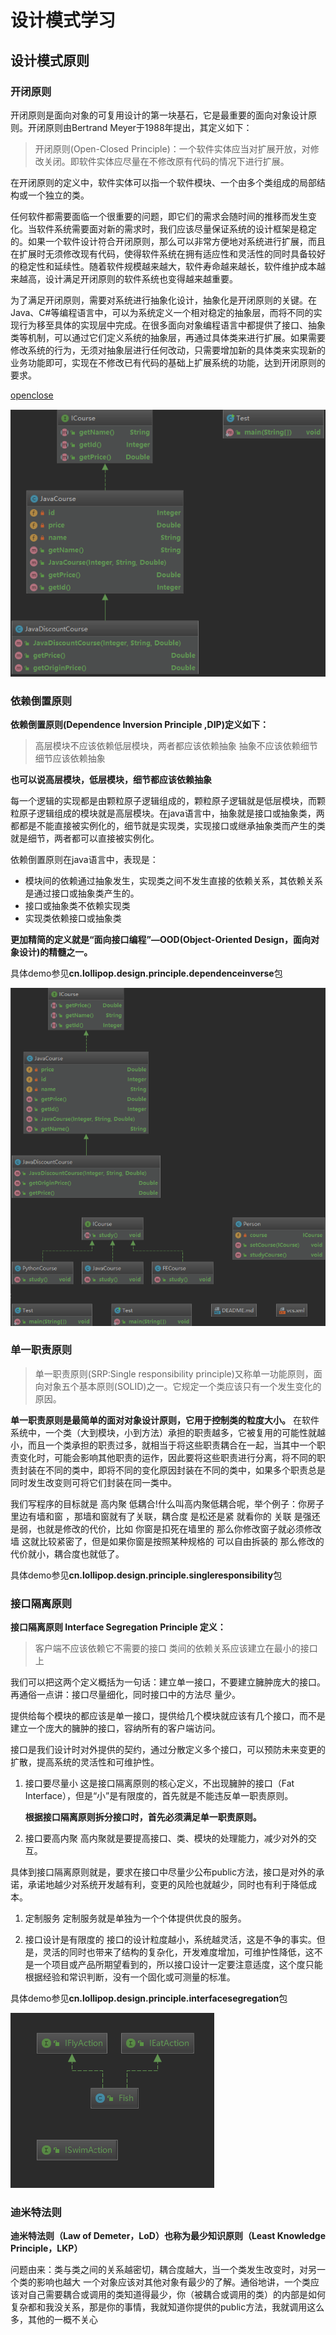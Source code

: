 # 设计模式学习

## 设计模式原则

### 开闭原则

开闭原则是面向对象的可复用设计的第一块基石，它是最重要的面向对象设计原则。开闭原则由Bertrand  Meyer于1988年提出，其定义如下：

> 开闭原则(Open-Closed Principle)：一个软件实体应当对扩展开放，对修改关闭。即软件实体应尽量在不修改原有代码的情况下进行扩展。

在开闭原则的定义中，软件实体可以指一个软件模块、一个由多个类组成的局部结构或一个独立的类。

任何软件都需要面临一个很重要的问题，即它们的需求会随时间的推移而发生变化。当软件系统需要面对新的需求时，我们应该尽量保证系统的设计框架是稳定的。如果一个软件设计符合开闭原则，那么可以非常方便地对系统进行扩展，而且在扩展时无须修改现有代码，使得软件系统在拥有适应性和灵活性的同时具备较好的稳定性和延续性。随着软件规模越来越大，软件寿命越来越长，软件维护成本越来越高，设计满足开闭原则的软件系统也变得越来越重要。

为了满足开闭原则，需要对系统进行抽象化设计，抽象化是开闭原则的关键。在Java、C#等编程语言中，可以为系统定义一个相对稳定的抽象层，而将不同的实现行为移至具体的实现层中完成。在很多面向对象编程语言中都提供了接口、抽象类等机制，可以通过它们定义系统的抽象层，再通过具体类来进行扩展。如果需要修改系统的行为，无须对抽象层进行任何改动，只需要增加新的具体类来实现新的业务功能即可，实现在不修改已有代码的基础上扩展系统的功能，达到开闭原则的要求。

[openclose](design.principle.openclose)

![](picture/openclose.png)



### 依赖倒置原则

**依赖倒置原则(Dependence Inversion Principle ,DIP)定义如下：**

> 高层模块不应该依赖低层模块，两者都应该依赖抽象
> 抽象不应该依赖细节
> 细节应该依赖抽象

**也可以说高层模块，低层模块，细节都应该依赖抽象**

每一个逻辑的实现都是由颗粒原子逻辑组成的，颗粒原子逻辑就是低层模块，而颗粒原子逻辑组成的模块就是高层模块。在java语言中，抽象就是接口或抽象类，两都都是不能直接被实例化的，细节就是实现类，实现接口或继承抽象类而产生的类就是细节，两者都可以直接被实例化。

依赖倒置原则在java语言中，表现是：

- 模块间的依赖通过抽象发生，实现类之间不发生直接的依赖关系，其依赖关系是通过接口或抽象类产生的。
- 接口或抽象类不依赖实现类
- 实现类依赖接口或抽象类

**更加精简的定义就是“面向接口编程”—OOD(Object-Oriented Design，面向对象设计)的精髓之一。**

具体demo参见**cn.lollipop.design.principle.dependenceinverse**包

![](picture/dependenceinverse.png)



### 单一职责原则

> 单一职责原则(SRP:Single responsibility principle)又称单一功能原则，面向对象五个基本原则(SOLID)之一。它规定一个类应该只有一个发生变化的原因。

**单一职责原则是最简单的面对对象设计原则，它用于控制类的粒度大小。**
在软件系统中，一个类（大到模块，小到方法）承担的职责越多，它被复用的可能性就越小，而且一个类承担的职责过多，就相当于将这些职责耦合在一起，当其中一个职责变化时，可能会影响其他职责的运作，因此要将这些职责进行分离，将不同的职责封装在不同的类中，即将不同的变化原因封装在不同的类中，如果多个职责总是同时发生改变则可将它们封装在同一类中。

我们写程序的目标就是 高内聚 低耦合!什么叫高内聚低耦合呢，举个例子：你房子里边有墙和窗 ，那墙和窗就有了关联，耦合度 是松还是紧 就看你的 关联 是强还是弱，也就是修改的代价，比如 你窗是扣死在墙里的 那么你修改窗子就必须修改墙 这就比较紧密了，但是如果你窗是按照某种规格的 可以自由拆装的 那么修改的代价就小，耦合度也就低了。

具体demo参见**cn.lollipop.design.principle.singleresponsibility**包



### 接口隔离原则

**接口隔离原则 Interface Segregation Principle 定义：**

> 客户端不应该依赖它不需要的接口
> 类间的依赖关系应该建立在最小的接口上

我们可以把这两个定义概括为一句话：建立单一接口，不要建立臃肿庞大的接口。再通俗一点讲：接口尽量细化，同时接口中的方法尽 量少。

提供给每个模块的都应该是单一接口，提供给几个模块就应该有几个接口，而不是建立一个庞大的臃肿的接口，容纳所有的客户端访问。 

接口是我们设计时对外提供的契约，通过分散定义多个接口，可以预防未来变更的扩散，提高系统的灵活性和可维护性。 

1. 接口要尽量小
   这是接口隔离原则的核心定义，不出现臃肿的接口（Fat Interface），但是“小”是有限度的，首先就是不能违反单一职责原则。

   **根据接口隔离原则拆分接口时，首先必须满足单一职责原则。**

2. 接口要高内聚
   高内聚就是要提高接口、类、模块的处理能力，减少对外的交互。

具体到接口隔离原则就是，要求在接口中尽量少公布public方法，接口是对外的承诺，承诺地越少对系统开发越有利，变更的风险也就越少，同时也有利于降低成本。

1. 定制服务
   定制服务就是单独为一个个体提供优良的服务。

1. 接口设计是有限度的
   接口的设计粒度越小，系统越灵活，这是不争的事实。但是，灵活的同时也带来了结构的复杂化，开发难度增加，可维护性降低，这不是一个项目或产品所期望看到的，所以接口设计一定要注意适度，这个度只能根据经验和常识判断，没有一个固化或可测量的标准。



具体demo参见**cn.lollipop.design.principle.interfacesegregation**包

![](picture/interfacesegregation.png)



### 迪米特法则

**迪米特法则（Law of Demeter，LoD）也称为最少知识原则（Least Knowledge Principle，LKP）**

问题由来：类与类之间的关系越密切，耦合度越大，当一个类发生改变时，对另一个类的影响也越大
一个对象应该对其他对象有最少的了解。通俗地讲，一个类应该对自己需要耦合或调用的类知道得最少，你（被耦合或调用的类）的内部是如何复杂都和我没关系，那是你的事情，我就知道你提供的public方法，我就调用这么多，其他的一概不关心

